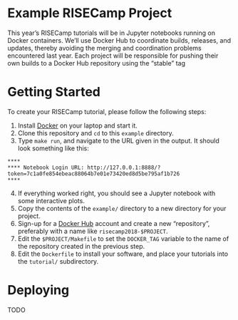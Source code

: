 # Example RISECamp Project

This year’s RISECamp tutorials will be in Jupyter notebooks running on
Docker containers. We’ll use Docker Hub to coordinate builds, releases,
and updates, thereby avoiding the merging and coordination problems
encountered last year. Each project will be responsible for pushing
their own builds to a Docker Hub repository using the “stable” tag

# Getting Started

To create your RISECamp tutorial, please follow the following steps:

1.  Install [Docker](https://www.docker.com/get-started) on your laptop
    and start it.
2.  Clone this repository and `cd` to this `example` directory.
3.  Type `make run`, and navigate to the URL given in the output. It
    should look something like this:

<!-- -->

    ****
    **** Notebook Login URL: http://127.0.0.1:8888/?token=7c1a0fe854ebeac88064b7e01e73420ed8d5be795af1b726
    ****

4.  If everything worked right, you should see a Jupyter notebook with
    some interactive plots.
5.  Copy the contents of the `example/` directory to a new directory for
    your project.
6.  Sign-up for a [Docker Hub](https://hub.docker.com) account and
    create a new “repository”, preferably with a name like
    `risecamp2018-$PROJECT`.
7.  Edit the `$PROJECT/Makefile` to set the `DOCKER_TAG` variable to the
    name of the repository created in the previous step.
8.  Edit the `Dockerfile` to install your software, and place your
    tutorials into the `tutorial/` subdirectory.

# Deploying

TODO
